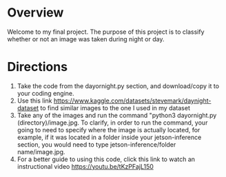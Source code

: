 # Overview
Welcome to my final project. The purpose of this project is to classify whether or not an image was taken during night or day.

# Directions
1. Take the code from the dayornight.py section, and download/copy it to your coding engine. 
2. Use this link https://www.kaggle.com/datasets/stevemark/daynight-dataset to find similar images to the one I used in my dataset
3. Take any of the images and run the command "python3 dayornight.py (directory)/image.jpg. To clarify, in order to run the command, your going to need to specify where the image is actually located, for example, if it was located in a folder inside your jetson-inference section, you would need to type jetson-inference/folder name/image.jpg.
4. For a better guide to using this code, click this link to watch an instructional video https://youtu.be/tKzPFajL150

# 
